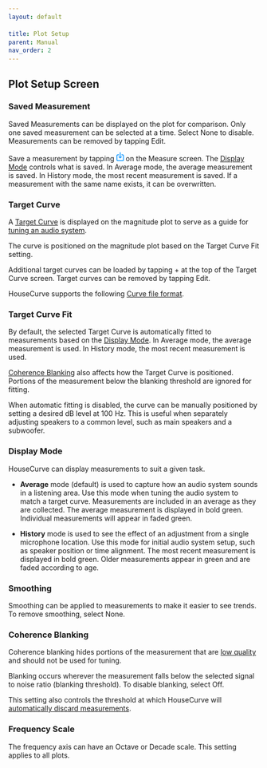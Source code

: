 ```yaml
---
layout: default

title: Plot Setup
parent: Manual
nav_order: 2
---
```


## Plot Setup Screen

### Saved Measurement
Saved Measurements can be displayed on the plot for comparison.  Only one saved measurement can be selected at a time.  Select None to disable.  Measurements can be removed by tapping Edit.

Save a measurement by tapping [<img src="/assets/img/save.png" alt="Save" width="15">](#save-measurement) on the Measure screen.  The [Display Mode](#display-mode) controls what is saved.  In Average mode, the average measurement is saved.  In History mode, the most recent measurement is saved.  If a measurement with the same name exists, it can be overwritten.  

### Target Curve
A [Target Curve](../tuning/target_curve.md) is displayed on the magnitude plot to serve as a guide for [tuning an audio system](../tuning/TUNING.md).  

The curve is positioned on the magnitude plot based on the Target Curve Fit setting.

Additional target curves can be loaded by tapping + at the top of the Target Curve screen.  Target curves can be removed by tapping Edit.

HouseCurve supports the following [Curve file format](../usage/file_formats.md#curve-file-format).

### Target Curve Fit
By default, the selected Target Curve is automatically fitted to measurements based on the [Display Mode](#display-mode).  In Average mode, the average measurement is used.  In History mode, the most recent measurement is used.

[Coherence Blanking](#coherence-blanking) also affects how the Target Curve is positioned.  Portions of the measurement below the blanking threshold are ignored for fitting.

When automatic fitting is disabled, the curve can be manually positioned by setting a desired dB level at 100 Hz.  This is useful when separately adjusting speakers to a common level, such as main speakers and a subwoofer.

### Display Mode
HouseCurve can display measurements to suit a given task.

- **Average** mode (default) is used to capture how an audio system sounds in a listening area. Use this mode when tuning the audio system to match a target curve.  Measurements are included in an average as they are collected.  The average measurement is displayed in bold green. Individual measurements will appear in faded green.

- **History** mode is used to see the effect of an adjustment from a single microphone location. Use this mode for initial audio system setup, such as speaker position or time alignment.  The most recent measurement is displayed in bold green.  Older measurements appear in green and are faded according to age.

### Smoothing
Smoothing can be applied to measurements to make it easier to see trends.  To remove smoothing, select None.

### Coherence Blanking
Coherence blanking hides portions of the measurement that are [low quality](../usage/measurement_quality.md) and should not be used for tuning.  

Blanking occurs wherever the measurement falls below the selected signal to noise ratio (blanking threshold).  To disable blanking, select Off.

This setting also controls the threshold at which HouseCurve will [automatically discard measurements](../usage/measurement_process.md).

### Frequency Scale
The frequency axis can have an Octave or Decade scale.  This setting applies to all plots.



